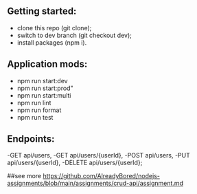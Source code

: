 ## Getting started:

- clone this repo (git clone);
- switch to dev branch (git checkout dev);
- install packages (npm i).

## Application mods:
- npm run start:dev
- npm run start:prod"
- npm run start:multi
- npm run lint
- npm run format
- npm run test

## Endpoints:
-GET api/users,
-GET api/users/{userId},
-POST api/users,
-PUT api/users/{userId},
-DELETE api/users/{userId};

##see more https://github.com/AlreadyBored/nodejs-assignments/blob/main/assignments/crud-api/assignment.md
